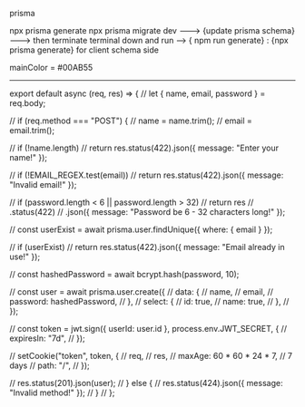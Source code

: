 prisma

npx prisma generate
npx prisma migrate dev  ---> {update prisma schema} ---> then terminate terminal down and run
--> { npm run generate} : {npx prisma generate}  for client schema side

mainColor = #00AB55

---------

export default async (req, res) => {
//   let { name, email, password } = req.body;

//   if (req.method === "POST") {
//     name = name.trim();
//     email = email.trim();

//     if (!name.length)
//       return res.status(422).json({ message: "Enter your name!" });

//     if (!EMAIL_REGEX.test(email))
//       return res.status(422).json({ message: "Invalid email!" });

//     if (password.length < 6 || password.length > 32)
//       return res
//         .status(422)
//         .json({ message: "Password be 6 - 32 characters long!" });





//     const userExist = await prisma.user.findUnique({ where: { email } });

//     if (userExist)
//       return res.status(422).json({ message: "Email already in use!" });

//     const hashedPassword = await bcrypt.hash(password, 10);

//     const user = await prisma.user.create({
//       data: {
//         name,
//         email,
//         password: hashedPassword,
//       },
//       select: {
//         id: true,
//         name: true,
//       },
//     });

//     const token = jwt.sign({ userId: user.id }, process.env.JWT_SECRET, {
//       expiresIn: "7d",
//     });

//     setCookie("token", token, {
//       req,
//       res,
//       maxAge: 60 * 60 * 24 * 7, // 7 days
//       path: "/",
//     });

//     res.status(201).json(user);
//   } else {
//     res.status(424).json({ message: "Invalid method!" });
//   }
// };